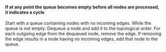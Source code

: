 ####  If at any point the queue becomes empty before all nodes are processed, it indicates a cycle

Start with a queue containing nodes with no incoming edges. 
While the queue is not empty:
Dequeue a node and add it to the topological order. 
For each outgoing edge from the dequeued node, remove the edge.
If removing the edge results in a node having no incoming edges, add that node to the queue. 
